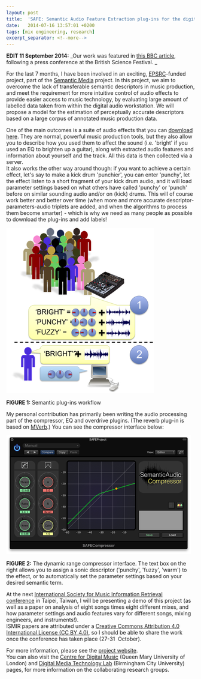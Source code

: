 ```yaml
---
layout: post
title:  'SAFE: Semantic Audio Feature Extraction plug-ins for the digital audio workstation'
date:   2014-07-16 13:57:01 +0200
tags: [mix engineering, research]
excerpt_separator: <!--more-->
---
```


**EDIT 11 September 2014:** _Our work was featured in [this BBC article](http://www.bbc.co.uk/news/science-environment-29146655), following a press conference at the British Science Festival. _  

For the last 7 months, I have been involved in an exciting, [EPSRC](http://www.epsrc.ac.uk)-funded project, part of the [Semantic Media](http://semanticmedia.org.uk) project. In this project, we aim to overcome the lack of transferable semantic descriptors in music production, and meet the requirement for more intuitive control of audio effects to provide easier access to music technology, by evaluating large amount of labelled data taken from within the digital audio workstation. We will propose a model for the estimation of perceptually accurate descriptors based on a large corpus of annotated music production data.   

One of the main outcomes is a suite of audio effects that you can [download here](http://www.ryanstables.co.uk/SAFE/site/wordpress/?page_id=27). They are normal, powerful music production tools, but they also allow you to describe how you used them to affect the sound (i.e. 'bright' if you used an EQ to brighten up a guitar), along with extracted audio features and information about yourself and the track. All this data is then collected via a server.   
It also works the other way around though: if you want to achieve a certain effect, let's say to make a kick drum 'punchier', you can enter 'punchy', let the effect listen to a short fragment of your kick drum audio, and it will load parameter settings based on what others have called 'punchy' or 'punch' before on similar sounding audio and/or on (kick) drums. This will of course work better and better over time (when more and more accurate descriptor-parameters-audio triplets are added, and when the algorithms to process them become smarter) - which is why we need as many people as possible to download the plug-ins and add labels!   

![Workflow](/images/blog/2014/06/safe-workflow.png)

**FIGURE 1:** Semantic plug-ins workflow


My personal contribution has primarily been writing the audio processing part of the compressor, EQ and overdrive plugins. (The reverb plug-in is based on [MVerb](http://www.kvraudio.com/product/mverb-by-martin-eastwood-audio).) You can see the compressor interface below:  


![SAFE Compressor](/images/blog/2014/06/safe-compressor.png)

**FIGURE 2:** The dynamic range compressor interface. The text box on the right allows you to assign a sonic descriptor ('punchy', 'fuzzy', 'warm') to the effect, or to automatically set the parameter settings based on your desired semantic term.

At the next [International Society for Music Information Retrieval conference](http://ismir2014.ismir.net) in Taipei, Taiwan, I will be presenting a demo of this project (as well as a paper on analysis of eight songs times eight different mixes, and how parameter settings and audio features vary for different songs, mixing engineers, and instruments!).   
ISMIR papers are attributed under a [Creative Commons Attribution 4.0 International License (CC BY 4.0)](https://creativecommons.org/licenses/by/4.0/), so I should be able to share the work once the conference has taken place (27-31  October).   

For more information, please see the [project website](http://www.semanticaudio.co.uk).   
You can also visit the [Centre for Digital Music](http://c4dm.eecs.qmul.ac.uk) (Queen Mary University of London) and [Digital Media Technology Lab](http://www.bcu.ac.uk/tee/research/digital-technology) (Birmingham City University) pages, for more information on the collaborating research groups. 
